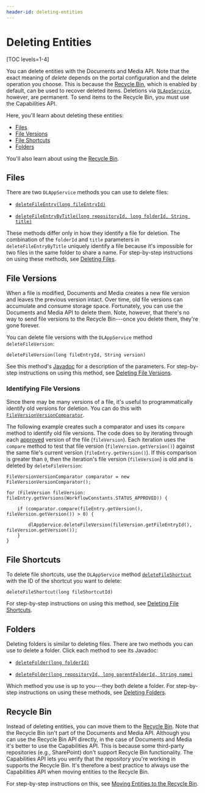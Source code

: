 ```yaml
---
header-id: deleting-entities
---
```


# Deleting Entities

[TOC levels=1-4]

You can delete entities with the Documents and Media API. Note that the exact 
meaning of *delete* depends on the portal configuration and the delete operation 
you choose. This is because the 
[Recycle Bin](/discover/portal/-/knowledge_base/7-2/restoring-deleted-assets), 
which is enabled by default, can be used to recover deleted items. Deletions via 
[`DLAppService`](@platform-ref@/7.2-latest/javadocs/portal-kernel/com/liferay/document/library/kernel/service/DLAppService.html),
however, are permanent. To send items to the Recycle Bin, you must use the
Capabilities API. 

Here, you'll learn about deleting these entities: 

-   [Files](#files)
-   [File Versions](#file-versions)
-   [File Shortcuts](#file-shortcuts)
-   [Folders](#folders)

You'll also learn about using the 
[Recycle Bin](#recycle-bin). 

## Files

There are two `DLAppService` methods you can use to delete files: 

-   [`deleteFileEntry(long fileEntryId)`](@platform-ref@/7.2-latest/javadocs/portal-kernel/com/liferay/document/library/kernel/service/DLAppService.html#deleteFileEntry-long-)

-   [`deleteFileEntryByTitle(long repositoryId, long folderId, String title)`](@platform-ref@/7.2-latest/javadocs/portal-kernel/com/liferay/document/library/kernel/service/DLAppService.html#deleteFileEntryByTitle-long-long-java.lang.String-)

These methods differ only in how they identify a file for deletion. The 
combination of the `folderId` and `title` parameters in `deleteFileEntryByTitle` 
uniquely identify a file because it's impossible for two files in the same 
folder to share a name. For step-by-step instructions on using these methods, 
see 
[Deleting Files](/developer/frameworks/-/knowledge_base/7-2/deleting-files). 

## File Versions

When a file is modified, Documents and Media creates a new file version and 
leaves the previous version intact. Over time, old file versions can accumulate 
and consume storage space. Fortunately, you can use the Documents and Media API 
to delete them. Note, however, that there's no way to send file versions to the 
Recycle Bin---once you delete them, they're gone forever. 

You can delete file versions with the `DLAppService` method `deleteFileVersion`: 

    deleteFileVersion(long fileEntryId, String version)

See this method's 
[Javadoc](@platform-ref@/7.2-latest/javadocs/portal-kernel/com/liferay/document/library/kernel/service/DLAppService.html#deleteFileVersion-long-java.lang.String-) 
for a description of the parameters. For step-by-step instructions on using this 
method, see 
[Deleting File Versions](/developer/frameworks/-/knowledge_base/7-2/deleting-file-versions). 

### Identifying File Versions

Since there may be many versions of a file, it's useful to programmatically 
identify old versions for deletion. You can do this with 
[`FileVersionVersionComparator`](@platform-ref@/7.2-latest/javadocs/portal-kernel/com/liferay/document/library/kernel/util/comparator/FileVersionVersionComparator.html). 

The following example creates such a comparator and uses its `compare` method to 
identify old file versions. The code does so by iterating through each 
[approved](/discover/portal/-/knowledge_base/7-2/workflow) 
version of the file (`fileVersion`). Each iteration uses the `compare` method to 
test that file version (`fileVersion.getVersion()`) against the same file's 
current version (`fileEntry.getVersion()`). If this comparison is greater than 
`0`, then the iteration's file version (`fileVersion`) is old and is deleted by 
`deleteFileVersion`: 

    FileVersionVersionComparator comparator = new FileVersionVersionComparator();

    for (FileVersion fileVersion: fileEntry.getVersions(WorkflowConstants.STATUS_APPROVED)) {

        if (comparator.compare(fileEntry.getVersion(), fileVersion.getVersion()) > 0) {

            dlAppService.deleteFileVersion(fileVersion.getFileEntryId(), fileVersion.getVersion());
        }
    }

## File Shortcuts

To delete file shortcuts, use the `DLAppService` method 
[`deleteFileShortcut`](@platform-ref@/7.2-latest/javadocs/portal-kernel/com/liferay/document/library/kernel/service/DLAppService.html#deleteFileShortcut-long-) 
with the ID of the shortcut you want to delete: 

    deleteFileShortcut(long fileShortcutId)

For step-by-step instructions on using this method, see 
[Deleting File Shortcuts](/developer/frameworks/-/knowledge_base/7-2/deleting-file-shortcuts). 

## Folders

Deleting folders is similar to deleting files. There are two methods you can use 
to delete a folder. Click each method to see its Javadoc: 

-   [`deleteFolder(long folderId)`](@platform-ref@/7.2-latest/javadocs/portal-kernel/com/liferay/document/library/kernel/service/DLAppService.html#deleteFolder-long-) 

-   [`deleteFolder(long repositoryId, long parentFolderId, String name)`](@platform-ref@/7.2-latest/javadocs/portal-kernel/com/liferay/document/library/kernel/service/DLAppService.html#deleteFolder-long-long-java.lang.String-) 

Which method you use is up to you---they both delete a folder. For step-by-step 
instructions on using these methods, see 
[Deleting Folders](/developer/frameworks/-/knowledge_base/7-2/deleting-folders). 

## Recycle Bin

Instead of deleting entities, you can move them to the 
[Recycle Bin](/discover/portal/-/knowledge_base/7-2/restoring-deleted-assets). 
Note that the Recycle Bin isn't part of the Documents and Media API. Although 
you can use the Recycle Bin API directly, in the case of Documents and Media 
it's better to use the Capabilities API. This is because some third-party 
repositories (e.g., SharePoint) don't support Recycle Bin functionality. The 
Capabilities API lets you verify that the repository you're working in supports 
the Recycle Bin. It's therefore a best practice to always use the Capabilities 
API when moving entities to the Recycle Bin. 

For step-by-step instructions on this, see 
[Moving Entities to the Recycle Bin](/developer/frameworks/-/knowledge_base/7-2/moving-entities-to-the-recycle-bin). 
